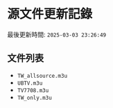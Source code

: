 # 源文件更新記錄

最後更新時間: `2025-03-03 23:26:49`

## 文件列表
- `TW_allsource.m3u`
- `UBTV.m3u`
- `TV7708.m3u`
- `TW_only.m3u`
